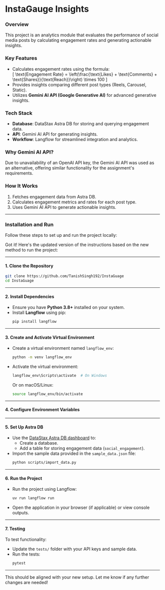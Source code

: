 

# **InstaGauge Insights**

### **Overview**  
This project is an analytics module that evaluates the performance of social media posts by calculating engagement rates and generating actionable insights.

### **Key Features**  
- Calculates engagement rates using the formula:  
  \[
  \text{Engagement Rate} = \left(\frac{\text{Likes} + \text{Comments} + \text{Shares}}{\text{Reach}}\right) \times 100
  \]
- Provides insights comparing different post types (Reels, Carousel, Static).
- Utilizes **Gemini AI API (Google Generative AI)** for advanced generative insights.

### **Tech Stack**  
- **Database**: DataStax Astra DB for storing and querying engagement data.  
- **API**: Gemini AI API for generating insights.  
- **Workflow**: Langflow for streamlined integration and analytics.  

### **Why Gemini AI API?**  
Due to unavailability of an OpenAI API key, the Gemini AI API was used as an alternative, offering similar functionality for the assignment's requirements.  

### **How It Works**  
1. Fetches engagement data from Astra DB.  
2. Calculates engagement metrics and rates for each post type.  
3. Uses Gemini AI API to generate actionable insights.

---

### **Installation and Run**

Follow these steps to set up and run the project locally:

Got it! Here's the updated version of the instructions based on the new method to run the project:

---


#### **1. Clone the Repository**
```bash
git clone https://github.com/TanishSingh192/InstaGuage
cd InstaGuage
```

---

#### **2. Install Dependencies**
- Ensure you have **Python 3.8+** installed on your system.
- Install **Langflow** using pip:
  ```bash
  pip install langflow
  ```

---

#### **3. Create and Activate Virtual Environment**
- Create a virtual environment named `langflow_env`:
  ```bash
  python -m venv langflow_env
  ```
- Activate the virtual environment:
  ```bash
  langflow_env\Scripts\activate  # On Windows
  ```
  Or on macOS/Linux:
  ```bash
  source langflow_env/bin/activate
  ```

---

#### **4. Configure Environment Variables**


---

#### **5. Set Up Astra DB**
- Use the [DataStax Astra DB dashboard](https://www.datastax.com/) to:
  - Create a database.
  - Add a table for storing engagement data (`social_engagement`).
- Import the sample data provided in the `sample_data.json` file:
  ```bash
  python scripts/import_data.py
  ```

---

#### **6. Run the Project**
- Run the project using Langflow:
  ```bash
  uv run langflow run
  ```
- Open the application in your browser (if applicable) or view console outputs.

---

#### **7. Testing**
To test functionality:
- Update the `tests/` folder with your API keys and sample data.
- Run the tests:
  ```bash
  pytest
  ```

---

This should be aligned with your new setup. Let me know if any further changes are needed!
